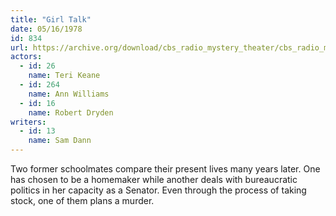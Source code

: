 ```yaml
---
title: "Girl Talk"
date: 05/16/1978
id: 834
url: https://archive.org/download/cbs_radio_mystery_theater/cbs_radio_mystery_theater-0801-0850.zip/cbs_radio_mystery_theater-0801-0850%2Fcbsrmt_0834_girl_talk.mp3
actors:  
  - id: 26
    name: Teri Keane  
  - id: 264
    name: Ann Williams  
  - id: 16
    name: Robert Dryden
writers:  
  - id: 13
    name: Sam Dann
---
```

Two former schoolmates compare their present lives many years later. One has chosen to be a homemaker while another deals with bureaucratic politics in her capacity as a Senator. Even through the process of taking stock, one of them plans a murder.